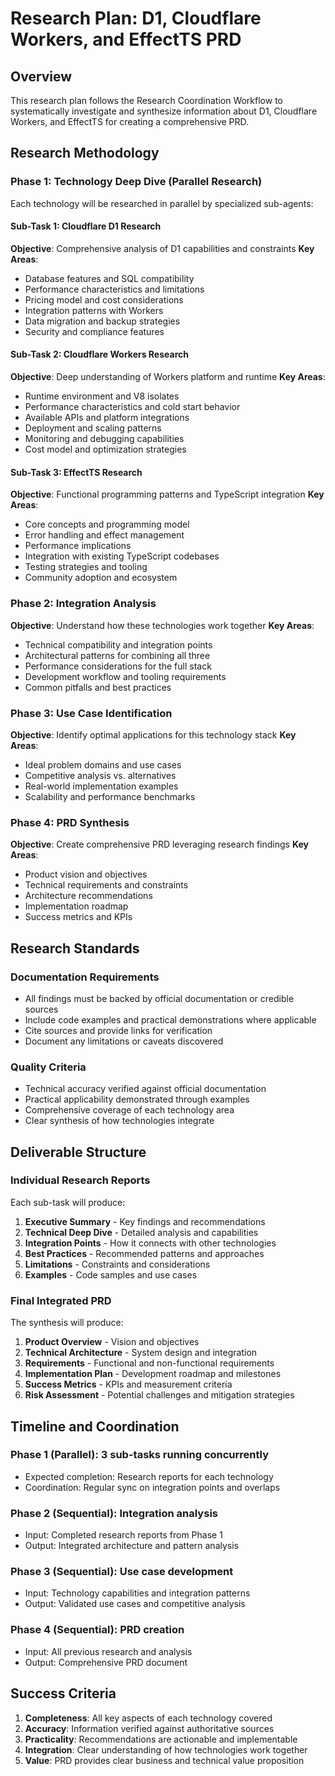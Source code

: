# Research Plan: D1, Cloudflare Workers, and EffectTS PRD

## Overview

This research plan follows the Research Coordination Workflow to systematically investigate and synthesize information about D1, Cloudflare Workers, and EffectTS for creating a comprehensive PRD.

## Research Methodology

### Phase 1: Technology Deep Dive (Parallel Research)
Each technology will be researched in parallel by specialized sub-agents:

#### Sub-Task 1: Cloudflare D1 Research
**Objective**: Comprehensive analysis of D1 capabilities and constraints
**Key Areas**:
- Database features and SQL compatibility
- Performance characteristics and limitations
- Pricing model and cost considerations
- Integration patterns with Workers
- Data migration and backup strategies
- Security and compliance features

#### Sub-Task 2: Cloudflare Workers Research  
**Objective**: Deep understanding of Workers platform and runtime
**Key Areas**:
- Runtime environment and V8 isolates
- Performance characteristics and cold start behavior
- Available APIs and platform integrations
- Deployment and scaling patterns
- Monitoring and debugging capabilities
- Cost model and optimization strategies

#### Sub-Task 3: EffectTS Research
**Objective**: Functional programming patterns and TypeScript integration
**Key Areas**:
- Core concepts and programming model
- Error handling and effect management
- Performance implications
- Integration with existing TypeScript codebases
- Testing strategies and tooling
- Community adoption and ecosystem

### Phase 2: Integration Analysis
**Objective**: Understand how these technologies work together
**Key Areas**:
- Technical compatibility and integration points
- Architectural patterns for combining all three
- Performance considerations for the full stack
- Development workflow and tooling requirements
- Common pitfalls and best practices

### Phase 3: Use Case Identification
**Objective**: Identify optimal applications for this technology stack
**Key Areas**:
- Ideal problem domains and use cases
- Competitive analysis vs. alternatives
- Real-world implementation examples
- Scalability and performance benchmarks

### Phase 4: PRD Synthesis
**Objective**: Create comprehensive PRD leveraging research findings
**Key Areas**:
- Product vision and objectives
- Technical requirements and constraints
- Architecture recommendations
- Implementation roadmap
- Success metrics and KPIs

## Research Standards

### Documentation Requirements
- All findings must be backed by official documentation or credible sources
- Include code examples and practical demonstrations where applicable
- Cite sources and provide links for verification
- Document any limitations or caveats discovered

### Quality Criteria
- Technical accuracy verified against official documentation
- Practical applicability demonstrated through examples
- Comprehensive coverage of each technology area
- Clear synthesis of how technologies integrate

## Deliverable Structure

### Individual Research Reports
Each sub-task will produce:
1. **Executive Summary** - Key findings and recommendations
2. **Technical Deep Dive** - Detailed analysis and capabilities
3. **Integration Points** - How it connects with other technologies
4. **Best Practices** - Recommended patterns and approaches
5. **Limitations** - Constraints and considerations
6. **Examples** - Code samples and use cases

### Final Integrated PRD
The synthesis will produce:
1. **Product Overview** - Vision and objectives
2. **Technical Architecture** - System design and integration
3. **Requirements** - Functional and non-functional requirements
4. **Implementation Plan** - Development roadmap and milestones
5. **Success Metrics** - KPIs and measurement criteria
6. **Risk Assessment** - Potential challenges and mitigation strategies

## Timeline and Coordination

### Phase 1 (Parallel): 3 sub-tasks running concurrently
- Expected completion: Research reports for each technology
- Coordination: Regular sync on integration points and overlaps

### Phase 2 (Sequential): Integration analysis
- Input: Completed research reports from Phase 1
- Output: Integrated architecture and pattern analysis

### Phase 3 (Sequential): Use case development
- Input: Technology capabilities and integration patterns
- Output: Validated use cases and competitive analysis

### Phase 4 (Sequential): PRD creation
- Input: All previous research and analysis
- Output: Comprehensive PRD document

## Success Criteria

1. **Completeness**: All key aspects of each technology covered
2. **Accuracy**: Information verified against authoritative sources
3. **Practicality**: Recommendations are actionable and implementable
4. **Integration**: Clear understanding of how technologies work together
5. **Value**: PRD provides clear business and technical value proposition

